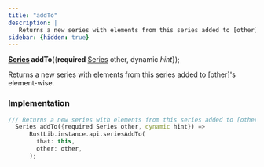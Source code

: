 ```yaml
---
title: "addTo"
description: |
   Returns a new series with elements from this series added to [other]'s element-wise.
sidebar: {hidden: true}
---
```

<span class="dart-code"><strong>[Series] addTo</strong>({<span class="nobr"><strong>required</strong> [Series] other</span>, <span class="nobr">dynamic <i>hint</i></span>});</span>

 Returns a new series with elements from this series added to [other]'s element-wise.
### Implementation
```dart
/// Returns a new series with elements from this series added to [other]'s element-wise.
  Series addTo({required Series other, dynamic hint}) =>
      RustLib.instance.api.seriesAddTo(
        that: this,
        other: other,
      );
```

[Series]: /reference/classes/series
[dynamic]: #